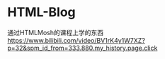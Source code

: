 # HTML-Blog
通过HTMLMosh的课程上学的东西 https://www.bilibili.com/video/BV1rK4y1W7XZ?p=32&spm_id_from=333.880.my_history.page.click
